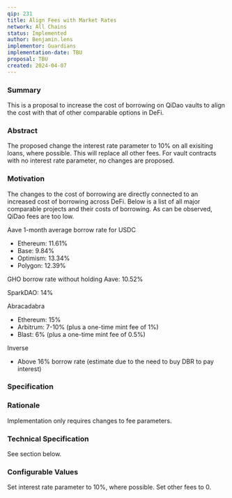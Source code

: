 ```yaml
---
qip: 231
title: Align Fees with Market Rates
network: All Chains
status: Implemented
author: Benjamin.lens
implementor: Guardians
implementation-date: TBU
proposal: TBU
created: 2024-04-07
---
```


### Summary

This is a proposal to increase the cost of borrowing on QiDao vaults to align the cost with that of other comparable options in DeFi.

### Abstract

The proposed change the interest rate parameter to 10% on all exisiting loans, where possible. This will replace all other fees. For vault contracts with no interest rate parameter, no changes are proposed.

### Motivation

The changes to the cost of borrowing are directly connected to an increased cost of borrowing across DeFi. Below is a list of all major comparable projects and their costs of borrowing. As can be observed, QiDao fees are too low.

Aave 1-month average borrow rate for USDC

* Ethereum: 11.61%
* Base: 9.84%
* Optimism: 13.34%
* Polygon: 12.39%

GHO borrow rate without holding Aave: 10.52%

SparkDAO: 14%

Abracadabra
* Ethereum: 15%
* Arbitrum: 7-10% (plus a one-time mint fee of 1%)
* Blast: 6% (plus a one-time mint fee of 0.5%)

Inverse
* Above 16% borrow rate (estimate due to the need to buy DBR to pay interest)

### Specification

### Rationale

Implementation only requires changes to fee parameters. 

### Technical Specification

See section below.

### Configurable Values

Set interest rate parameter to 10%, where possible. Set other fees to 0.
